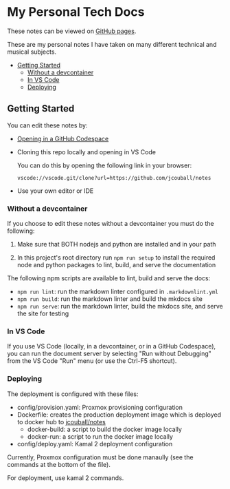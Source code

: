 # My Personal Tech Docs

These notes can be viewed on [GitHub pages](https://jcouball.github.io/notes/).

These are my personal notes I have taken on many different technical and musical
subjects.

* [Getting Started](#getting-started)
  * [Without a devcontainer](#without-a-devcontainer)
  * [In VS Code](#in-vs-code)
  * [Deploying](#deploying)

## Getting Started

You can edit these notes by:
* [Opening in a GitHub Codespace](https://codespaces.new/jcouball/notes)
* Cloning this repo locally and opening in VS Code

  You can do this by opening the following link in your browser:

  `vscode://vscode.git/clone?url=https://github.com/jcouball/notes`

* Use your own editor or IDE

### Without a devcontainer

If you choose to edit these notes without a devcontainer you must do the following:

1. Make sure that BOTH nodejs and python are installed and in your path

2. In this project's root directory run `npm run setup` to install the required node
and python packages to lint, build, and serve the documentation

The following npm scripts are available to lint, build and serve the docs:
* `npm run lint`: run the markdown linter configured in `.markdownlint.yml`
* `npm run build`: run the markdown linter and build the mkdocs site
* `npm run serve`: run the markdown linter, build the mkdocs site, and serve the site
  for testing

### In VS Code

If you use VS Code (locally, in a devcontainer, or in a GitHub Codespace), you can
run the document server by selecting "Run without Debugging" from the VS Code "Run"
menu (or use the Ctrl-F5 shortcut).

### Deploying

The deployment is configured with these files:

* config/provision.yaml: Proxmox provisioning configuration
* Dockerfile: creates the production deployment image which is deployed to docker hub
  to [jcouball/notes](https://hub.docker.com/repository/docker/jcouball/notes/general)
  * docker-build: a script to build the docker image locally
  * docker-run: a script to run the docker image locally
* config/deploy.yaml: Kamal 2 deployment configuration

Currently, Proxmox configuration must be done manaully (see the commands at the
bottom of the file).

For deployment, use kamal 2 commands.
